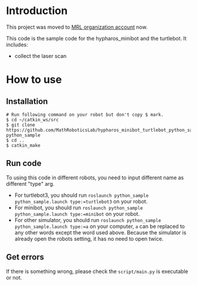 # Introduction
This project was moved to [MRL organization account](https://github.com/NcuMathRoboticsLab/hypharos_minibot_turtlebot_python_sample) now.

This code is the sample code for the hypharos_minibot and the turtlebot. It includes:

* collect the laser scan

# How to use

## Installation

```shell
# Run following command on your robot but don't copy $ mark.
$ cd ~/catkin_ws/src
$ git clone https://github.com/MathRoboticsLab/hypharos_minibot_turtlebot_python_sample.git python_sample
$ cd ..
$ catkin_make
```

## Run code
To using this code in different robots, you need to input different name as different "type" arg.

* For turtlebot3, you should run `roslaunch python_sample python_sample.launch type:=turtlebot3` on your robot.
* For minibot, you should run `roslaunch python_sample python_sample.launch type:=minibot` on your robot.
* For other simulator, you should run `roslaunch python_sample python_sample.launch type:=a` on your computer, `a` can be replaced to any other words except the word used above. Because the simulator is already open the robots setting, it has no need to open twice.

## Get errors
If there is something wrong, please check the `script/main.py` is executable or not.
